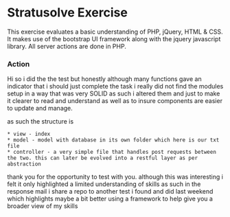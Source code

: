 # Stratusolve Exercise
This exercise evaluates a basic understanding of PHP, jQuery, HTML &amp; CSS. It makes use of the bootstrap UI framework along with the jquery javascript library. All server actions are done in PHP.

### Action
Hi so i did the the test but honestly although many functions gave an indicator that i should just complete the task i really did not find the modules setup in a way that was very SOLID 
as such i altered them and just to make it clearer to read and understand as well as to insure components are easier to update and manage.

as such the structure is 

    * view - index
    * model - model with database in its own folder which here is our txt file
    * controller - a very simple file that handles post requests between the two. this can later be evolved into a restful layer as per abstraction


thank you for the opportunity to test with you. although this was interesting i felt it only highlighted a limited understanding of skills as such in the response mail i share a repo to another 
test i found and did last weekend which highlights maybe a bit better using a framework to help give you a broader view of my skills
